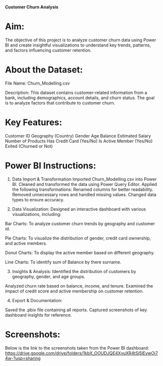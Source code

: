 **Customer Churn Analysis**

# Aim:

The objective of this project is to analyze customer churn data using Power BI and create insightful visualizations to understand key trends, patterns, and factors influencing customer retention.

# About the Dataset:

File Name: Churn_Modelling.csv

Description: This dataset contains customer-related information from a bank, including demographics, account details, and churn status. The goal is to analyze factors that contribute to customer churn.

# Key Features:

Customer ID
Geography (Country)
Gender
Age
Balance
Estimated Salary
Number of Products
Has Credit Card (Yes/No)
Is Active Member (Yes/No)
Exited (Churned or Not)

# Power BI Instructions:
 
 1. Data Import & Transformation
    Imported Churn_Modelling.csv into Power BI.
    Cleaned and transformed the data using Power Query Editor.
    Applied the following transformations:
    Renamed columns for better readability.
    Removed unnecessary rows and handled missing values.
    Changed data types to ensure accuracy.

2. Data Visualization:
Designed an interactive dashboard with various visualizations, including:

 Bar Charts: To analyze customer churn trends by geography and customer id.

 Pie Charts: To visualize the distribution of gender, credit card ownership, and active members.

 Donut Charts: To display the active member based on different geography.

 Line Charts: To identify sum of Balance by there surname.

3. Insights & Analysis:
Identified the distribution of customers by geography, gender, and age groups.

Analyzed churn rate based on balance, income, and tenure.
Examined the impact of credit score and active membership on customer retention.

4. Export & Documentation:

 Saved the .pbix file containing all reports.
 Captured screenshots of key dashboard insights for reference.

# Screenshots:
Below is the link to the screenshots taken from the Power BI dashboard:
https://drive.google.com/drive/folders/1kbX_OOUDJQE4XvuXR4tSj5lEywOi74w-?usp=sharing
